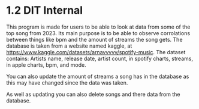 # 1.2 DIT Internal
This program is made for users to be able to look at data from some of the top song from 2023. Its main purpose is to be able to observe corrolations between things like bpm and the amount of streams the song gets. The database is taken from a website named kaggle, at https://www.kaggle.com/datasets/arnavvvvv/spotify-music. The dataset contains: Artists name, release date, artist count, in spotify charts, streams, in apple charts, bpm, and mode.

You can also update the amount of streams a song has in the database as this may have changed since the data was taken. 

As well as updating you can also delete songs and there data from the database.  
